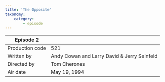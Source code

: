 ```yaml
---
title: 'The Opposite'
taxonomy:
    category:
        - episode
---
```


| Episode 2 | |
|-----------------|--------------------------------|
| Production code | 521                            |
| Written by      | Andy Cowan and Larry David & Jerry Seinfeld |
| Directed by     | Tom Cherones                   |
| Air date        | May 19, 1994                   |
